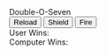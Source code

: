<html>
  <head>
    <script src="seven.js"></script>
    Double-O-Seven
  </head>
  <br>
  <body>
    <button id="reload" onClick="doubleOS(0);">Reload</button>
    <button id="shield" onClick="doubleOS(1);">Shield</button>
    <button id="fire" onClick="doubleOS(2);">Fire</button>
  <br>
    User Wins: <output id="uCount">
  <br>
    Computer Wins: <output id="cCount">
  </body>
</html>
